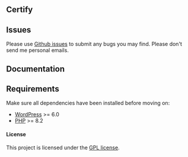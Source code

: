 ## Certify


## Issues
Please use [Github issues](https://github.com/code-soup/certify/issues) to submit any bugs you may find.
Please don't send me personal emails.


## Documentation


## Requirements
Make sure all dependencies have been installed before moving on:
* [WordPress](https://wordpress.org/) >= 6.0
* [PHP](http://php.net/manual/en/install.php) >= 8.2


#### License
This project is licensed under the [GPL license](http://www.gnu.org/licenses/gpl-3.0.txt).